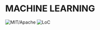 # MACHINE LEARNING

![MIT/Apache][li] ![LoC][lo]

[li]: https://img.shields.io/crates/l/specs.svg?maxAge=2592000

[lo]: https://tokei.rs/b1/github/Basket-of-Charcoal/MachineLearning?category=code

